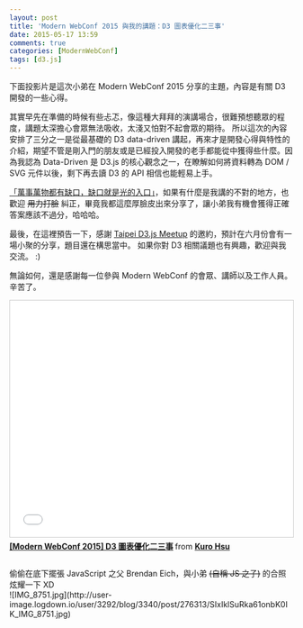 ```yaml
---
layout: post
title: 'Modern WebConf 2015 與我的講題：D3 圖表優化二三事'
date: 2015-05-17 13:59
comments: true
categories: [ModernWebConf]
tags: [d3.js]
---
```

下面投影片是這次小弟在 Modern WebConf 2015 分享的主題，內容是有關 D3 開發的一些心得。

其實早先在準備的時候有些忐忑，像這種大拜拜的演講場合，很難預想聽眾的程度，講題太深擔心會眾無法吸收，太淺又怕對不起會眾的期待。 所以這次的內容安排了三分之一是從最基礎的 D3 data-driven 講起，再來才是開發心得與特性的介紹，期望不管是剛入門的朋友或是已經投入開發的老手都能從中獲得些什麼。因為我認為 Data-Driven 是 D3.js 的核心觀念之一，在瞭解如何將資料轉為 DOM / SVG 元件以後，剩下再去讀 D3 的 API 相信也能輕易上手。

[「萬事萬物都有缺口，缺口就是光的入口」](http://audrey.nu/-/2015/05/16/open-source-enlightenment-2015 "開源之道 2015 ")，如果有什麼是我講的不對的地方，也歡迎 <del>用力打臉</del> 糾正，畢竟我都這麼厚臉皮出來分享了，讓小弟我有機會獲得正確答案應該不過分，哈哈哈。

最後，在這裡預告一下，感謝 [Taipei D3.js Meetup](http://www.meetup.com/Taipei-D3-js-Meetup/ "Taipei D3.js Meetup") 的邀約，預計在六月份會有一場小聚的分享，題目還在構思當中。 如果你對 D3 相關議題也有興趣，歡迎與我交流。 :)

無論如何，還是感謝每一位參與 Modern WebConf 的會眾、講師以及工作人員。辛苦了。

<iframe src="//www.slideshare.net/slideshow/embed_code/key/NdKfJWerFlauo9" width="510" height="420" frameborder="0" marginwidth="0" marginheight="0" scrolling="no" style="border:1px solid #CCC; border-width:1px; margin-bottom:5px; max-width: 100%;" allowfullscreen> </iframe> <div style="margin-bottom:5px"> <strong> <a href="//www.slideshare.net/kurotanshi/d3-48180820" title="[Modern WebConf 2015] D3 圖表優化二三事" target="_blank">[Modern WebConf 2015] D3 圖表優化二三事</a> </strong> from <strong><a href="//www.slideshare.net/kurotanshi" target="_blank">Kuro Hsu</a></strong> </div>

<div style="margin-top:2em;">偷偷在底下擺張 JavaScript 之父 Brendan Eich，與小弟 <del>(自稱 JS 之子)</del> 的合照炫耀一下 XD</div>
![IMG_8751.jpg](http://user-image.logdown.io/user/3292/blog/3340/post/276313/SIxIklSuRka61onbK0IK_IMG_8751.jpg)
